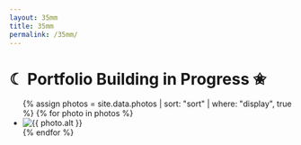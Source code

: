 ```yaml
---
layout: 35mm
title: 35mm
permalink: /35mm/
---
```


# ☾ Portfolio Building in Progress ✬
<ul class="photo-list">
  {% assign photos = site.data.photos 
    | sort: "sort" 
    | where: "display", true
  %}
  {% for photo in photos %}
    <li class="photo-item aos-jeehye">
      <a class="post-link">
        <img alt="{{ photo.alt }}" src="{{ photo.link }}">
      </a>
    </li>
  {% endfor %}
</ul>

